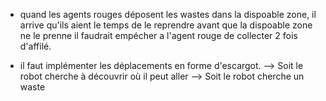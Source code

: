 

- quand les agents rouges déposent les wastes dans la dispoable zone, il arrive qu'ils aient le temps de le reprendre avant que la dispoable zone ne le prenne
il faudrait empécher a l'agent rouge de collecter 2 fois d'affilé.

- il faut implémenter les déplacements en forme d'escargot.
    --> Soit le robot cherche à découvrir où il peut aller
    --> Soit le robot cherche un waste